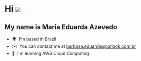 Hi ![](https://user-images.githubusercontent.com/18350557/176309783-0785949b-9127-417c-8b55-ab5a4333674e.gif)
====================================================================================================================================
My name is Maria Eduarda Azevedo
------------------------------------------
* 🌍  I'm based in Brazil
* ✉️  You can contact me at [barbosa.eduarda@outlook.com.br](mailto:barbosa.eduarda@outlook.com.br)
* 🧠  I'm learning AWS Cloud Computing .
